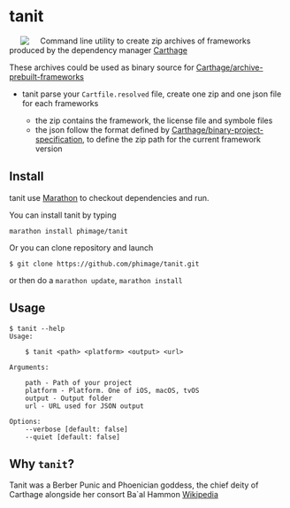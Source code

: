 
# tanit
[<img align="left" src="https://upload.wikimedia.org/wikipedia/commons/d/de/Tanit-Symbol-alternate.svg" hspace="20">](#logo)
Command line utility to create zip archives of frameworks produced by the dependency manager [Carthage](https://github.com/Carthage/Carthage)

These archives could be used as binary source for [Carthage/archive-prebuilt-frameworks](https://github.com/Carthage/Carthage#archive-prebuilt-frameworks-into-one-zip-file)

 - tanit parse your `Cartfile.resolved` file, create one zip and one json file for each frameworks

    - the zip contains the framework, the license file and symbole files
    - the json follow the format defined by [Carthage/binary-project-specification](https://github.com/Carthage/Carthage/blob/master/Documentation/Artifacts.md#example-binary-project-specification), to define the zip path for the current framework version


## Install

tanit use [Marathon](https://github.com/JohnSundell/Marathon) to checkout dependencies and run.

You can install tanit by typing

```
marathon install phimage/tanit
```

Or you can clone repository and launch
```
$ git clone https://github.com/phimage/tanit.git
```
or then do a `marathon update`, `marathon install`

## Usage

```
$ tanit --help
Usage:

    $ tanit <path> <platform> <output> <url>

Arguments:

    path - Path of your project
    platform - Platform. One of iOS, macOS, tvOS
    output - Output folder
    url - URL used for JSON output

Options:
    --verbose [default: false]
    --quiet [default: false]
```

## Why `tanit`?

Tanit was a Berber Punic and Phoenician goddess, the chief deity of Carthage alongside her consort Ba`al Hammon [Wikipedia](https://en.wikipedia.org/wiki/Tanit)
